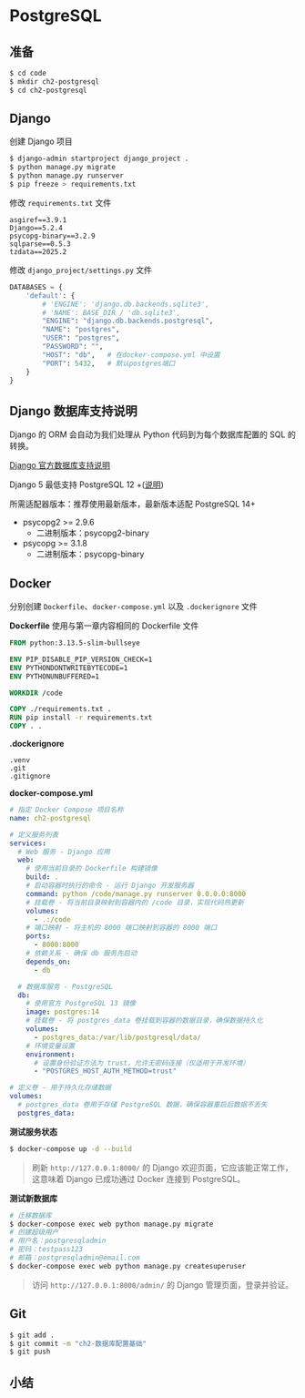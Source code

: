 # PostgreSQL

## 准备

```bash
$ cd code
$ mkdir ch2-postgresql
$ cd ch2-postgresql
```

## Django

创建 Django 项目

```bash
$ django-admin startproject django_project .
$ python manage.py migrate
$ python manage.py runserver
$ pip freeze > requirements.txt
```

修改 `requirements.txt` 文件

```
asgiref==3.9.1
Django==5.2.4
psycopg-binary==3.2.9
sqlparse==0.5.3
tzdata==2025.2
```

修改 `django_project/settings.py` 文件

```python
DATABASES = {
    'default': {
        # 'ENGINE': 'django.db.backends.sqlite3',
        # 'NAME': BASE_DIR / 'db.sqlite3',
        "ENGINE": "django.db.backends.postgresql",
        "NAME": "postgres",
        "USER": "postgres",
        "PASSWORD": "",
        "HOST": "db",   # 在docker-compose.yml 中设置
        "PORT": 5432,   # 默认postgres端口
    }
}
```

## Django 数据库支持说明

Django 的 ORM 会自动为我们处理从 Python 代码到为每个数据库配置的 SQL 的转换。

[Django 官方数据库支持说明](https://docs.djangoproject.com/zh-hans/5.2/ref/databases/)

Django 5 最低支持 PostgreSQL 12 +([说明](https://docs.djangoproject.com/zh-hans/5.0/ref/databases/))

所需适配器版本：推荐使用最新版本，最新版本适配 PostgreSQL 14+

- psycopg2 >= 2.9.6
  - 二进制版本：psycopg2-binary
- psycopg >= 3.1.8
  - 二进制版本：psycopg-binary

## Docker

分别创建 `Dockerfile`、`docker-compose.yml` 以及 `.dockerignore` 文件

**Dockerfile** 使用与第一章内容相同的 Dockerfile 文件

```dockerfile
FROM python:3.13.5-slim-bullseye

ENV PIP_DISABLE_PIP_VERSION_CHECK=1
ENV PYTHONDONTWRITEBYTECODE=1
ENV PYTHONUNBUFFERED=1

WORKDIR /code

COPY ./requirements.txt .
RUN pip install -r requirements.txt
COPY . .
```

**.dockerignore**

```dockerignore
.venv
.git
.gitignore
```

**docker-compose.yml**

```yaml
# 指定 Docker Compose 项目名称
name: ch2-postgresql

# 定义服务列表
services:
  # Web 服务 - Django 应用
  web:
    # 使用当前目录的 Dockerfile 构建镜像
    build: .
    # 启动容器时执行的命令 - 运行 Django 开发服务器
    command: python /code/manage.py runserver 0.0.0.0:8000
    # 挂载卷 - 将当前目录映射到容器内的 /code 目录，实现代码热更新
    volumes:
      - .:/code
    # 端口映射 - 将主机的 8000 端口映射到容器的 8000 端口
    ports:
      - 8000:8000
    # 依赖关系 - 确保 db 服务先启动
    depends_on:
      - db

  # 数据库服务 - PostgreSQL
  db:
    # 使用官方 PostgreSQL 13 镜像
    image: postgres:14
    # 挂载卷 - 将 postgres_data 卷挂载到容器的数据目录，确保数据持久化
    volumes:
      - postgres_data:/var/lib/postgresql/data/
    # 环境变量设置
    environment:
      # 设置身份验证方法为 trust，允许无密码连接（仅适用于开发环境）
      - "POSTGRES_HOST_AUTH_METHOD=trust"

# 定义卷 - 用于持久化存储数据
volumes:
  # postgres_data 卷用于存储 PostgreSQL 数据，确保容器重启后数据不丢失
  postgres_data:
```

**测试服务状态**

```bash
$ docker-compose up -d --build
```

> 刷新 `http://127.0.0.1:8000/` 的 Django 欢迎页面，它应该能正常工作，这意味着 Django 已成功通过 Docker 连接到 PostgreSQL。

**测试新数据库**

```bash
# 迁移数据库
$ docker-compose exec web python manage.py migrate
# 创建超级用户
# 用户名：postgresqladmin
# 密码：testpass123
# 邮箱：postgresqladmin@email.com
$ docker-compose exec web python manage.py createsuperuser
```

> 访问 `http://127.0.0.1:8000/admin/` 的 Django 管理页面，登录并验证。

## Git

```bash
$ git add .
$ git commit -m "ch2-数据库配置基础"
$ git push
```

## 小结
